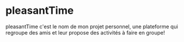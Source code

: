 # pleasantTime
pleasantTime c'est le nom de mon projet personnel, une plateforme qui regroupe des amis et leur propose des activités à faire en groupe!

